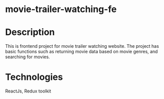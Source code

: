# movie-trailer-watching-fe
# Description
This is frontend project for movie trailer watching website. The project has basic functions such as returning movie data based on movie genres, and searching for movies.
# Technologies
ReactJs, Redux toolkit
